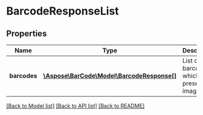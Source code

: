 # BarcodeResponseList

## Properties
Name | Type | Description | Notes
------------ | ------------- | ------------- | -------------
**barcodes** | [**\Aspose\BarCode\Model\BarcodeResponse[]**](BarcodeResponse.md) | List of barcodes which are present in image. | [optional] 

[[Back to Model list]](../../README.md#documentation-for-models) [[Back to API list]](../../README.md#documentation-for-api-endpoints) [[Back to README]](../../README.md)



